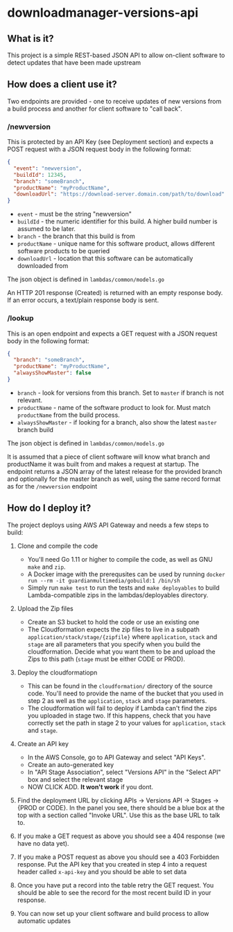 # downloadmanager-versions-api

## What is it?
This project is a simple REST-based JSON API to allow on-client software to detect updates that have been made upstream

## How does a client use it?

Two endpoints are provided - one to receive updates of new versions from a build process and another for client software to "call back".

### /newversion
This is protected by an API Key (see Deployment section) and expects a POST request with a
JSON request body in the following format:
```json
{
  "event": "newversion",
  "buildId": 12345,
  "branch": "someBranch",
  "productName": "myProductName",
  "downloadUrl": "https://download-server.domain.com/path/to/download"
}
```

- `event` - must be the string "newversion"
- `buildId` - the numeric identifier for this build. A higher build number is assumed to be later.
- `branch` - the branch that this build is from
- `productName` - unique name for this software product, allows different software products to be queried
- `downloadUrl` - location that this software can be automatically downloaded from

The json object is defined in `lambdas/common/models.go`

An HTTP 201 response (Created) is returned with an empty response body.  If an error occurs, a text/plain response body is sent.

### /lookup
This is an open endpoint and expects a GET request with a JSON request body in the following format:
```json
{
  "branch": "someBranch",
  "productName": "myProductName",
  "alwaysShowMaster": false
}
```

- `branch` - look for versions from this branch. Set to `master` if branch is not relevant.
- `productName` - name of the software product to look for. Must match `productName` from the build process.
- `alwaysShowMaster` - if looking for a branch, also show the latest `master` branch build

The json object is defined in `lambdas/common/models.go`

It is assumed that a piece of client software will know what branch and productName it was built from and makes a request
at startup.  The endpoint returns a JSON array of the latest release for the provided branch and optionally for the master
branch as well, using the same record format as for the `/newversion` endpoint

## How do I deploy it?

The project deploys using AWS API Gateway and needs a few steps to build:

1. Clone and compile the code
    - You'll need Go 1.11 or higher to compile the code, as well as GNU `make` and `zip`.
    - A Docker image with the prerequsites can be used by running `docker run --rm -it guardianmultimedia/gobuild:1 /bin/sh`
    - Simply run `make test` to run the tests and `make deployables` to build Lambda-compatible zips in the lambdas/deployables directory.
    
2. Upload the Zip files
    - Create an S3 bucket to hold the code or use an existing one
    - The Cloudformation expects the zip files to live in a subpath `application/stack/stage/{zipfile}` where `application`,
    `stack` and `stage` are all parameters that you specify when you build the cloudformation.  Decide what you want them to
    be and upload the Zips to this path (`stage` must be either CODE or PROD).
    
3. Deploy the cloudformatiopn
    - This can be found in the `cloudformation/` directory of the source code. You'll need to provide the name of the bucket
    that you used in step 2 as well as the `application`, `stack` and `stage` parameters.
    - The cloudformation will fail to deploy if Lambda can't find the zips you uploaded in stage two. If this happens,
    check that you have correctly set the path in stage 2 to your values for `application`, `stack` and `stage`.
    
4. Create an API key
    - In the AWS Console, go to API Gateway and select "API Keys".
    - Create an auto-generated key
    - In "API Stage Association", select "Versions API" in the "Select API" box and select the relevant stage
    - NOW CLICK ADD. **It won't work** if you dont.
    
5. Find the deployment URL by clicking APIs -> Versions API -> Stages -> {PROD or CODE}.  In the panel you see, there should
be a blue box at the top with a section called "Invoke URL".  Use this as the base URL to talk to.

6. If you make a GET request as above you should see a 404 response (we have no data yet).

7. If you make a POST request as above you should see a 403 Forbidden response.  Put the API key that you created in step 4
into a request header called `x-api-key` and you should be able to set data

8. Once you have put a record into the table retry the GET request. You should be able to see the record for the most recent
build ID in your response.

9. You can now set up your client software and build process to allow automatic updates